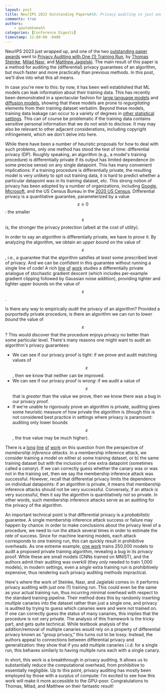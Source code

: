 ```yaml
---
layout: post
title: NeurIPS 2023 Outstanding Paper&#58; Privacy auditing in just one run
comments: true
authors: 
    - gautamkamath 
categories: [Conference Digests]
timestamp: 12:00:00 -0400
---
```


NeurIPS 2023 just wrapped up, and one of the two [outstanding paper awards](https://www.nytimes.com/2023/12/15/world/middleeast/hamas-israel-hostage.html) went to [Privacy Auditing with One (1) Training Run](https://arxiv.org/abs/2305.08846), by [Thomas Steinke](http://www.thomas-steinke.net/), [Milad Nasr](https://scholar.google.com/citations?user=k6-nvDAAAAAJ), and [Matthew Jagielski](https://jagielski.github.io/). 
The main result of this paper is a method for auditing the (differential) privacy guarantees of an algorithm, but much faster and more practically than previous methods. 
In this post, we'll dive into what this all means.

In case you're new to this: by now, it has been well established that ML models can leak information about their training data.
This has recently been demonstrated in a spectacular fashion for [large language models](https://arxiv.org/abs/2012.07805) and [diffusion models](https://arxiv.org/abs/2301.13188), showing that these models are prone to *regurgitating* elements from their training dataset verbatim. 
Beyond these models, training data leakage can occur to a variety of degrees in [other statistical settings](http://www.gautamkamath.com/CS860notes/lec1.pdf). 
This can of course be problematic if the training data contains sensitive personal information that we do not wish to disclose. 
It may may also be relevant to other adjacent considerations, including copyright infringement, which we don't delve into here.

While there have been a number of heuristic proposals for how to deal with such problems, only one method has stood the test of time: differential privacy (DP).
Roughly speaking, an algorithm (e.g., a model's training procedure) is differentially private if its output has limited dependence (in some precise sense) on any single datapoint. 
This has many convenient implications: if a training procedure is differentially private, the resulting model is very unlikely to spit out training data, it is hard to predict whether a particular datapoint was in its training dataset, etc.
This strong notion of privacy has been adopted by a number of organizations, including [Google](https://arxiv.org/abs/2305.18465), [Microsoft](https://arxiv.org/abs/1712.01524), and the US Census Bureau in the [2020 US Census](https://arxiv.org/abs/2204.08986).
Differential privacy is a quantitative guarantee, parameterized by a value $$\varepsilon \geq 0$$: the smaller $$\varepsilon$$ is, the stronger the privacy protection (albeit at the cost of utility). 

In order to say an algorithm is differentially private, we have to *prove* it.
By analyzing the algorithm, we obtain an *upper bound* on the value of $$\varepsilon$$, i.e., a guarantee that the algorithm satsfies *at least* some prescribed level of privacy. 
And we can be confident in this guarantee without running a single line of code!
A rich [line](https://arxiv.org/abs/1607.00133) [of](https://arxiv.org/abs/1908.10530) [work](https://arxiv.org/abs/2106.02848) studies a differentially private analogue of stochastic gradient descent (which includes per-example gradient clipping followed by Gaussian noise addition), providing tighter and tighter upper bounds on the value of $$\varepsilon$$. 

Is there any way to empirically *audit* the privacy of an algorithm?
Provided a purportedly private procedure, is there an algorithm we can run to *lower bound* the value of $$\varepsilon$$? 
This would discover that the procedure enjoys privacy no better than some particular level. 
There's many reasons one might want to audit an algorithm's privacy guarantees:
* We can see if our privacy proof is tight: if we prove and audit matching values of $$\varepsilon$$, then we know that neither can be improved.
* We can see if our privacy proof is *wrong*: if we audit a value of $$\varepsilon$$ that is *greater* than the value we prove, then we know there was a bug in our privacy proof. 
* If we're unable to rigorously prove an algorithm is private, auditing gives some heuristic measure of how private the algorithm is (though this is not considered best practice in settings where privacy is paramount: auditing only lower bounds $$\varepsilon$$, the true value may be much higher).

There is a [long](https://arxiv.org/abs/1902.08874) [line](https://arxiv.org/abs/2006.07709) [of](https://arxiv.org/abs/2101.04535) [work](https://arxiv.org/abs/2302.07956) on this question from the perspective of *membership inference attacks*.
In a membership inference attack, we consider training a model on either a) some training dataset, or b) the same training dataset but with the inclusion of one extra datapoint (sometimes called a *canary*).
If we can correctly guess whether the canary was or was not in the training set, then we say the membership inference attack was successful. 
However, recall that differential privacy limits the dependence on individual datapoints: if an algorithm is private, it means that membership inference attacks should not be very successful.
Conversely, if an attack *is* very successful, then it say the algorithm is quantitatively *not* so private.
In other words, such membership inference attacks serve as an auditing for the privacy of the algorithm.

An important technical point is that differential privacy is a *probabilistic* guarantee.
A single membership inference attack success or failure may happen by chance: in order to make conclusions about the privacy level of a procedure, we need to run the attack several times in order to estimate the *rate* of success. 
Since for machine learning models, each attack corresponds to one training run, this can quickly result in prohibitive overheads. 
As one extreme example, [one work](https://arxiv.org/abs/2202.12219) trains 250,000 models to audit a proposed private training algorithm, revealing a bug in its privacy proof. 
While these are small models (CNNs trained on MNIST), and the authors admit their auditing was overkill (they *only* needed to train 1,000 models), in modern settings, even a *single* extra training run is prohibitively expensive, thus rendering such privacy auditing methods impractical.  

Here's where the work of Steinke, Nasr, and Jagielski comes in: it performs privacy auditing with just one (1) training run.
This could even be the same as your actual training run, thus incurring minimal overhead with respect to the standard training pipeline. 
Their method does this by randomly inserting *multiple* canaries into the dataset rather than just a single one, and privacy is audited by trying to guess which canaries were and were not trained on. 
If one can correctly guess the status of many canaries, this implies that the procedure is not very private. 
The analysis of this framework is the tricky part, and gets quite technical.
While textbook analysis of the addition/removal of multiple canaries would rely on a property of differential privacy known as "group privacy," this turns out to be lossy.
Instead, the authors appeal to connections between differential privacy and generalization: they show that if you add multiple canaries i.i.d. for a single run, this behaves similarly to having multiple runs each with a single canary. 

In short, this work is a breakthrough in privacy auditing. 
It allows us to substantially reduce the computational overhead, from prohibitive to essentially negligible. 
Up to this point, privacy auditing has mostly been employed by those with a surplus of compute: I'm excited to see how this work will make it more accessible to the GPU-poor.
Congratulations to Thomas, Milad, and Matthew on their fantastic result!

